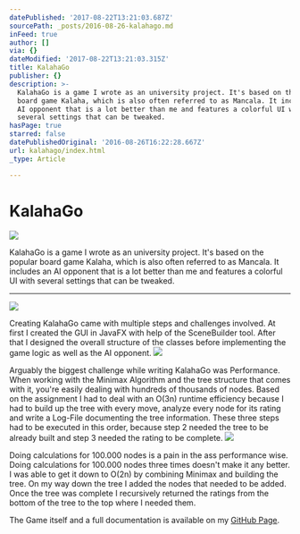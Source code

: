 ```yaml
---
datePublished: '2017-08-22T13:21:03.687Z'
sourcePath: _posts/2016-08-26-kalahago.md
inFeed: true
author: []
via: {}
dateModified: '2017-08-22T13:21:03.315Z'
title: KalahaGo
publisher: {}
description: >-
  KalahaGo is a game I wrote as an university project. It's based on the popular
  board game Kalaha, which is also often referred to as Mancala. It includes an
  AI opponent that is a lot better than me and features a colorful UI with
  several settings that can be tweaked.
hasPage: true
starred: false
datePublishedOriginal: '2016-08-26T16:22:28.667Z'
url: kalahago/index.html
_type: Article

---
```

# KalahaGo
![](https://the-grid-user-content.s3-us-west-2.amazonaws.com/0272ffe3-b1db-4a42-9671-10bb10eabcdf.jpg)

KalahaGo is a game I wrote as an university project. It's based on the popular board game Kalaha, which is also often referred to as Mancala. It includes an AI opponent that is a lot better than me and features a colorful UI with several settings that can be tweaked.

---

![](https://the-grid-user-content.s3-us-west-2.amazonaws.com/80bec9b5-5255-4372-8f0c-36dc8f347d76.jpg)

Creating KalahaGo came with multiple steps and challenges involved. At first I created the GUI in JavaFX with help of the SceneBuilder tool. After that I designed the overall structure of the classes before implementing the game logic as well as the AI opponent.
![](https://the-grid-user-content.s3-us-west-2.amazonaws.com/5be0138a-bd3b-472b-82bd-cf8b1399fe21.jpg)

Arguably the biggest challenge while writing KalahaGo was Performance. When working with the Minimax Algorithm and the tree structure that comes with it, you're easily dealing with hundreds of thousands of nodes. Based on the assignment I had to deal with an O(3n) runtime efficiency because I had to build up the tree with every move, analyze every node for its rating and write a Log-File documenting the tree information. These three steps had to be executed in this order, because step 2 needed the tree to be already built and step 3 needed the rating to be complete.
![](https://s3-us-west-2.amazonaws.com/the-grid-img/p/36559ba59eb5ba873635ac3f30d7f28bb90ac047.jpg)

Doing calculations for 100.000 nodes is a pain in the ass performance wise. Doing calculations for 100.000 nodes three times doesn't make it any better. I was able to get it down to O(2n) by combining Minimax and building the tree. On my way down the tree I added the nodes that needed to be added. Once the tree was complete I recursively returned the ratings from the bottom of the tree to the top where I needed them.

The Game itself and a full documentation is available on my [GitHub Page][0].

[0]: http://github.com/pietz/KalahaGo "GitHub - pietz - KalahaGo"